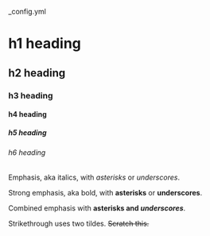 _config.yml
# h1 heading
## h2 heading
### h3 heading
#### h4 heading
##### h5 heading
###### h6 heading


Emphasis, aka italics, with *asterisks* or _underscores_.

Strong emphasis, aka bold, with **asterisks** or __underscores__.

Combined emphasis with **asterisks and _underscores_**.

Strikethrough uses two tildes. ~~Scratch this.~~
